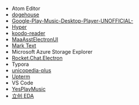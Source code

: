 - Atom Editor
- [dogehouse](https://github.com/benawad/dogehouse)
- [Google-Play-Music-Desktop-Player-UNOFFICIAL-](https://github.com/MarshallOfSound/Google-Play-Music-Desktop-Player-UNOFFICIAL-)
- [Hyper](https://github.com/vercel/hyper)
- [koodo-reader](https://github.com/troyeguo/koodo-reader)
- [MaaAsstElectronUI](https://github.com/MaaAssistantArknights/MaaAsstElectronUI)
- [Mark Text](https://github.com/marktext/marktext)
- Microsoft Azure Storage Explorer
- [Rocket.Chat.Electron](https://github.com/RocketChat/Rocket.Chat.Electron)
- Typora
- [unicopedia-plus](https://github.com/tonton-pixel/unicopedia-plus)
- [Upterm](https://github.com/railsware/upterm)
- VS Code
- [YesPlayMusic](https://github.com/qier222/YesPlayMusic)
- [立创 EDA](https://lceda.cn/page/download)
